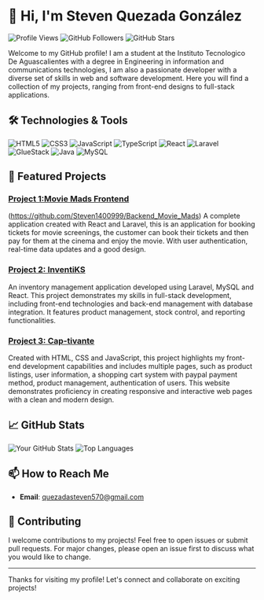 # 👋 Hi, I'm Steven Quezada González

![Profile Views](https://komarev.com/ghpvc/?username=Steven1400999&color=blue)
![GitHub Followers](https://img.shields.io/github/followers/Steven1400999?label=Follow&style=social)
![GitHub Stars](https://img.shields.io/github/stars/Steven1400999?label=Stars&style=social)

Welcome to my GitHub profile! I am a student at the Instituto Tecnologico De Aguascalientes with a degree in Engineering in information and communications technologies, I am also a passionate developer with a diverse set of skills in web and software development. Here you will find a collection of my projects, ranging from front-end designs to full-stack applications.

## 🛠️ Technologies & Tools

![HTML5](https://img.shields.io/badge/-HTML5-E34F26?style=flat&logo=html5&logoColor=white)
![CSS3](https://img.shields.io/badge/-CSS3-1572B6?style=flat&logo=css3)
![JavaScript](https://img.shields.io/badge/-JavaScript-F7DF1E?style=flat&logo=javascript&logoColor=black)
![TypeScript](https://img.shields.io/badge/-TypeScript-007ACC?style=flat&logo=typescript)
![React](https://img.shields.io/badge/-React-61DAFB?style=flat&logo=react&logoColor=black)
![Laravel](https://img.shields.io/badge/-Laravel-FF2D20?style=flat&logo=laravel&logoColor=white)
![GlueStack](https://img.shields.io/badge/-GlueStack-333333?style=flat&logo=gluestack)
![Java](https://img.shields.io/badge/-Java-007396?style=flat&logo=java&logoColor=white)
![MySQL](https://img.shields.io/badge/-MySQL-4479A1?style=flat&logo=mysql&logoColor=white)

## 🌟 Featured Projects

### [Project 1:Movie Mads Frontend](https://github.com/Steven1400999/Frontend_Movie_Mads)
(https://github.com/Steven1400999/Backend_Movie_Mads)
A complete application created with React and Laravel, this is an application for booking tickets for movie screenings, the customer can book their tickets and then pay for them at the cinema and enjoy the movie. With user authentication, real-time data updates and a good design.

### [Project 2: InventiKS](https://github.com/Steven1400999/Proyecto_Inventario)
An inventory management application developed using Laravel, MySQL and React. This project demonstrates my skills in full-stack development, including front-end technologies and back-end management with database integration. It features product management, stock control, and reporting functionalities.

### [Project 3: Cap-tivante](https://github.com/Steven1400999/cap-tivante.github.io)
Created with HTML, CSS and JavaScript, this project highlights my front-end development capabilities and includes multiple pages, such as product listings, user information, a shopping cart system with paypal payment method, product management, authentication of users. This website demonstrates proficiency in creating responsive and interactive web pages with a clean and modern design.
## 📈 GitHub Stats

![Your GitHub Stats](https://github-readme-stats.vercel.app/api?username=Steven1400999&show_icons=true&hide_border=true&theme=radical)
![Top Languages](https://github-readme-stats.vercel.app/api/top-langs/?username=Steven1400999&layout=compact&hide_border=true)

## 📫 How to Reach Me

- **Email**: quezadasteven570@gmail.com

## 🤝 Contributing

I welcome contributions to my projects! Feel free to open issues or submit pull requests. For major changes, please open an issue first to discuss what you would like to change.

---

Thanks for visiting my profile! Let's connect and collaborate on exciting projects!
